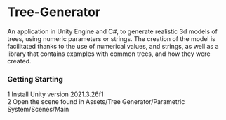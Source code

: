 # Tree-Generator
An application in Unity Engine and C#, to generate realistic 3d models of trees, using numeric parameters or strings. The creation of the model is facilitated thanks to the use of numerical values, and strings, as well as a library that contains examples with common trees, and how they were created.

### Getting Starting <br>
1 Install Unity version 2021.3.26f1<br>
2 Open the scene found in Assets/Tree Generator/Parametric System/Scenes/Main<br>
